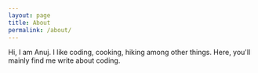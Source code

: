 ```yaml
---
layout: page
title: About
permalink: /about/
---
```


Hi, I am Anuj. I like coding, cooking, hiking among other things. Here, you'll
mainly find me write about coding.